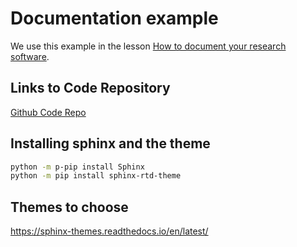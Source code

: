 # Documentation example

We use this example in the lesson
[How to document your research software](https://coderefinery.github.io/documentation/).

## Links to Code Repository

[Github Code Repo](https://github.com/Robbo-lab/tic_tac_toh_automation/tree/master)

## Installing sphinx and the theme

```bash
python -m p-pip install Sphinx
python -m pip install sphinx-rtd-theme
```

## Themes to choose

https://sphinx-themes.readthedocs.io/en/latest/
